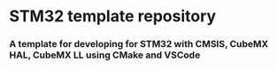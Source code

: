 # STM32 template repository
### A template for developing for STM32 with CMSIS, CubeMX HAL, CubeMX LL using CMake and VSCode